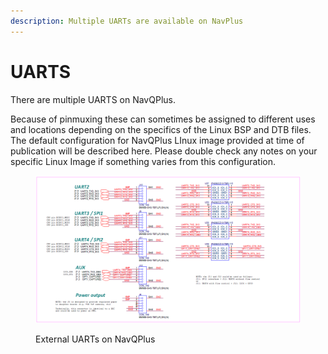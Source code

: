 ```yaml
---
description: Multiple UARTs are available on NavPlus
---
```


# UARTS

There are multiple UARTS on NavQPlus.

Because of pinmuxing these can sometimes be assigned to different uses and locations depending on the specifics of the Linux BSP and DTB files. The default configuration for NavQPlus LInux image provided at time of publication will be described here. Please double check any notes on your specific Linux Image if something varies from this configuration.



<figure><img src="../../../.gitbook/assets/image (1) (6).png" alt=""><figcaption><p>External UARTs on NavQPlus</p></figcaption></figure>
